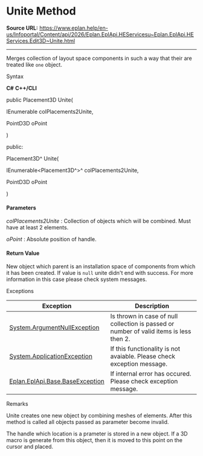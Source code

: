 # Unite Method

**Source URL:** https://www.eplan.help/en-us/Infoportal/Content/api/2026/Eplan.EplApi.HEServicesu~Eplan.EplApi.HEServices.Edit3D~Unite.html

---

Merges collection of layout space components in such a way that their are treated like `one` object.

Syntax

**C#**
**C++/CLI**


public Placement3D Unite( 

   IEnumerable<Placement3D> colPlacements2Unite,

   PointD3D oPoint

)

public:

Placement3D^ Unite( 

   IEnumerable<Placement3D^>^ colPlacements2Unite,

   PointD3D oPoint

)


#### Parameters

*colPlacements2Unite*
:   Collection of objects which will be combined. Must have at least 2 elements.

*oPoint*
:   Absolute position of handle.

#### Return Value

New object which parent is an installation space of components from which it has been created. If value is `null` unite didn't end with success. For more information in this case please check system messages.

Exceptions

| Exception | Description |
| --- | --- |
| [System.ArgumentNullException](#) | Is thrown in case of null collection is passed or number of valid items is less then 2. |
| [System.ApplicationException](#) | If this functionality is not avaiable. Please check exception message. |
| [Eplan.EplApi.Base.BaseException](Eplan.EplApi.Baseu~Eplan.EplApi.Base.BaseException.html) | If internal error has occured. Please check exception message. |

Remarks

Unite creates one new object by combining meshes of elements. After this method is called all objects passed as parameter become invalid.

The handle which location is a prameter is stored in a new object. If a 3D macro is generate from this object, then it is moved to this point on the cursor and placed.
